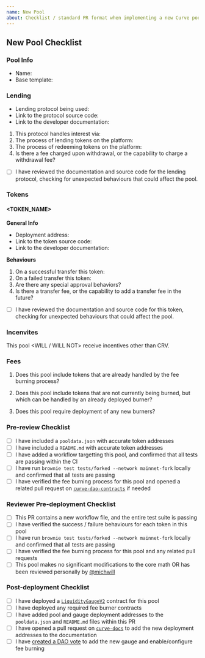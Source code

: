 ```yaml
---
name: New Pool
about: Checklist / standard PR format when implementing a new Curve pool
---
```

## New Pool Checklist

### Pool Info

* Name:
* Base template: <!-- Add a link to the pool template that you used as a starting point for this pool. -->

<!-- Add a short description here of anything special about this pool that a reviewer should be aware of. -->

### Lending

<!-- If this is not a lending pool, this section may be removed. -->

* Lending protocol being used:
* Link to the protocol source code:
* Link to the developer documentation:

1. This protocol handles interest via: <!-- token balance increases / redemption rate increases / other (describe) -->
2. The process of lending tokens on the platform: <!-- A brief technical description -->
3. The process of redeeming tokens on the platform:
4. Is there a fee charged upon withdrawal, or the capability to charge a withdrawal fee? <!-- If yes, explain how the fee works and how it is handled in the pool. -->

- [ ] I have reviewed the documentation and source code for the lending protocol, checking for unexpected behaviours that could affect the pool.

<!-- If the protocol has any unexpected behaviours that are not mentioned above, explain them here -->

### Tokens

<!-- Replicate the following section once for each wrapped and underlying token within the pool -->

#### <TOKEN_NAME>

**General Info**
* Deployment address:
* Link to the token source code:
* Link to the developer documentation:

**Behaviours**
1. On a successful transfer this token: <!-- returns True / returns None / other (describe) -->
2. On a failed transfer this token: <!-- returns False / reverts / other (describe) -->
3. Are there any special approval behaviors? <!-- Cannot approve more than your balance, cannot do nonzero to nonzero approval, cannot do approval, etc -->
4. Is there a transfer fee, or the capability to add a transfer fee in the future? <!-- If yes, explain how the fee works and how it is handled in the pool. -->

- [ ] I have reviewed the documentation and source code for this token, checking for unexpected behaviours that could affect the pool.

<!-- If the token has any unexpected behaviours that are not mentioned above, explain them here -->

### Incenvites

This pool <WILL / WILL NOT> receive incentives other than CRV.

<!-- If the pool is being incentivized with rewards from one or more teams, provide an explanation of how these rewards will be handled and any additional requirements they create. -->

### Fees

1. Does this pool include tokens that are already handled by the fee burning process? <!-- If yes, include references to the burners -->

2. Does this pool include tokens that are not currently being burned, but which can be handled by an already deployed burner? <!-- If yes, open a pull request modifying unit tests at https://github.com/curvefi/curve-dao-contracts/tree/master/tests/fork/Burners to demonstrate that the current burner(s) are capable -->

3. Does this pool require deployment of any new burners? <!-- If yes, open a pull request adding the new burner(s) to https://github.com/curvefi/curve-dao-contracts/tree/master/contracts/burners with tests to verify they work as expected -->

### Pre-review Checklist

<!-- All of these tasks must be completed prior to marking your PR as ready for review -->

- [ ] I have included a `pooldata.json` with accurate token addresses
- [ ] I have included a `README.md` with accurate token addresses
- [ ] I have added a workflow targetting this pool, and confirmed that all tests are passing within the CI
- [ ] I have run `brownie test tests/forked --network mainnet-fork` locally and confirmed that all tests are passing
- [ ] I have verified the fee burning process for this pool and opened a related pull request on [`curve-dao-contracts`](https://github.com/curvefi/curve-dao-contracts) if needed

### Reviewer Pre-deployment Checklist

<!-- To be completed by the reviewer (NOT the person who opened the pull request) prior to deployment -->

- [ ] This PR contains a new workflow file, and the entire test suite is passing
- [ ] I have verified the success / failure behaviours for each token in this pool
- [ ] I have run `brownie test tests/forked --network mainnet-fork` locally and confirmed that all tests are passing
- [ ] I have verified the fee burning process for this pool and any related pull requests
- [ ] This pool makes no significant modifications to the core math OR has been reviewed personally by [@michwill](https://github.com/michwill)

### Post-deployment Checklist

<!-- To be completed after deployment and prior to merging this pull request -->

- [ ] I have deployed a [`LiquidityGaugeV2`](https://github.com/curvefi/curve-dao-contracts/blob/master/contracts/gauges/LiquidityGaugeV2.vy) contract for this pool
- [ ] I have deployed any required fee burner contracts
- [ ] I have added pool and gauge deployment addresses to the `pooldata.json` and `README.md` files within this PR
- [ ] I have opened a pull request on [`curve-docs`](https://github.com/curvefi/curve-docs) to add the new deployment addresses to the documentation
- [ ] I have [created a DAO vote]((https://github.com/curvefi/curve-dao-contracts/blob/master/scripts/voting/new_vote.py)) to add the new gauge and enable/configure fee burning
